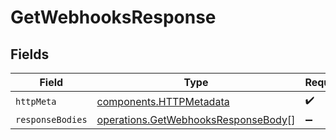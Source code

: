 # GetWebhooksResponse


## Fields

| Field                                                                                      | Type                                                                                       | Required                                                                                   | Description                                                                                |
| ------------------------------------------------------------------------------------------ | ------------------------------------------------------------------------------------------ | ------------------------------------------------------------------------------------------ | ------------------------------------------------------------------------------------------ |
| `httpMeta`                                                                                 | [components.HTTPMetadata](../../models/components/httpmetadata.md)                         | :heavy_check_mark:                                                                         | N/A                                                                                        |
| `responseBodies`                                                                           | [operations.GetWebhooksResponseBody](../../models/operations/getwebhooksresponsebody.md)[] | :heavy_minus_sign:                                                                         | N/A                                                                                        |